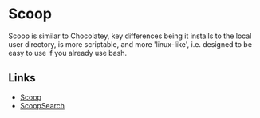 # Scoop

Scoop is similar to Chocolatey, key differences being it installs to the local user directory, is more scriptable, and more 'linux-like', i.e. designed to be easy to use if you already use bash.



## Links
 - [Scoop](https://github.com/ScoopInstaller/Scoop)
 - [ScoopSearch](https://scoopsearch.github.io/#/apps)